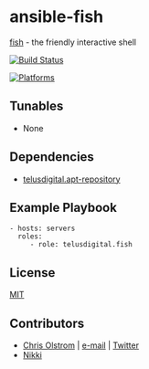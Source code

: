 # ansible-fish

[fish](http://fishshell.com/) - the friendly interactive shell

[![Build Status](https://travis-ci.org/telusdigital/ansible-fish.svg?branch=master)](https://travis-ci.org/telusdigital/ansible-fish)

[![Platforms](http://img.shields.io/badge/platforms-ubuntu-lightgrey.svg?style=flat)](#)

Tunables
--------
* None

Dependencies
------------
* [telusdigital.apt-repository](https://github.com/telusdigital/ansible-apt-repository/)

Example Playbook
----------------
    - hosts: servers
      roles:
         - role: telusdigital.fish

License
-------
[MIT](https://tldrlegal.com/license/mit-license)

Contributors
------------
* [Chris Olstrom](https://colstrom.github.io/) | [e-mail](mailto:chris@olstrom.com) | [Twitter](https://twitter.com/ChrisOlstrom)
* [Nikki](https://github.com/killerwails)
